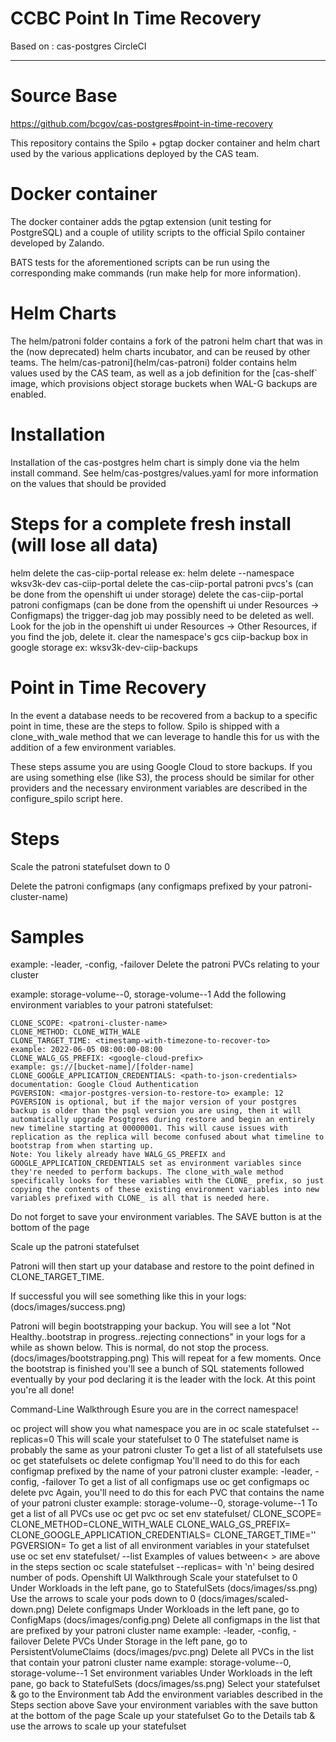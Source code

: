 # CCBC Point In Time Recovery
Based on : cas-postgres
CircleCI

---
# Source Base
https://github.com/bcgov/cas-postgres#point-in-time-recovery


This repository contains the Spilo + pgtap docker container and helm chart used by the various applications deployed by the CAS team.

# Docker container
The docker container adds the pgtap extension (unit testing for PostgreSQL) and a couple of utility scripts to the official Spilo container developed by Zalando.

BATS tests for the aforementioned scripts can be run using the corresponding make commands (run make help for more information).

# Helm Charts
The helm/patroni folder contains a fork of the patroni helm chart that was in the (now deprecated) helm charts incubator, and can be reused by other teams. The helm/cas-patroni](helm/cas-patroni) folder contains helm values used by the CAS team, as well as a job definition for the [cas-shelf` image, which provisions object storage buckets when WAL-G backups are enabled.

# Installation
Installation of the cas-postgres helm chart is simply done via the helm install command. See helm/cas-postgres/values.yaml for more information on the values that should be provided

# Steps for a complete fresh install (will lose all data)
helm delete the cas-ciip-portal release ex: helm delete --namespace wksv3k-dev cas-ciip-portal
delete the cas-ciip-portal patroni pvcs's (can be done from the openshift ui under storage)
delete the cas-ciip-portal patroni configmaps (can be done from the openshift ui under Resources -> Configmaps)
the trigger-dag job may possibly need to be deleted as well. Look for the job in the openshift ui under Resources -> Other Resources, if you find the job, delete it.
clear the namespace's gcs ciip-backup box in google storage ex: wksv3k-dev-ciip-backups

# Point in Time Recovery
In the event a database needs to be recovered from a backup to a specific point in time, these are the steps to follow. Spilo is shipped with a clone_with_wale method that we can leverage to handle this for us with the addition of a few environment variables.

These steps assume you are using Google Cloud to store backups. If you are using something else (like S3), the process should be similar for other providers and the necessary environment variables are described in the configure_spilo script here.

# Steps
Scale the patroni statefulset down to 0

Delete the patroni configmaps (any configmaps prefixed by your patroni-cluster-name)

# Samples
example: <patroni-cluster>-leader, <patroni-cluster>-config, <patroni-cluster>-failover
Delete the patroni PVCs relating to your cluster

example: storage-volume-<patroni-cluster>-0, storage-volume-<patroni>-1
Add the following environment variables to your patroni statefulset:

```
CLONE_SCOPE: <patroni-cluster-name>
CLONE_METHOD: CLONE_WITH_WALE
CLONE_TARGET_TIME: <timestamp-with-timezone-to-recover-to>
example: 2022-06-05 08:00:00-08:00
CLONE_WALG_GS_PREFIX: <google-cloud-prefix>
example: gs://[bucket-name]/[folder-name]
CLONE_GOOGLE_APPLICATION_CREDENTIALS: <path-to-json-credentials>
documentation: Google Cloud Authentication
PGVERSION: <major-postgres-version-to-restore-to> example: 12
PGVERSION is optional, but if the major version of your postgres backup is older than the psql version you are using, then it will automatically upgrade Posgtgres during restore and begin an entirely new timeline starting at 00000001. This will cause issues with replication as the replica will become confused about what timeline to bootstrap from when starting up.
Note: You likely already have WALG_GS_PREFIX and GOOGLE_APPLICATION_CREDENTIALS set as environment variables since they're needed to perform backups. The clone_with_wale method specifically looks for these variables with the CLONE_ prefix, so just copying the contents of these existing environment variables into new variables prefixed with CLONE_ is all that is needed here.
```

Do not forget to save your environment variables. The SAVE button is at the bottom of the page

Scale up the patroni statefulset

Patroni will then start up your database and restore to the point defined in CLONE_TARGET_TIME.

If successful you will see something like this in your logs: (docs/images/success.png)

Patroni will begin bootstrapping your backup. You will see a lot "Not Healthy..bootstrap in progress..rejecting connections" in your logs for a while as shown below. This is normal, do not stop the process. (docs/images/bootstrapping.png) This will repeat for a few moments. Once the bootstrap is finished you'll see a bunch of SQL statements followed eventually by your pod declaring it is the leader with the lock. At this point you're all done!

Command-Line Walkthrough
Esure you are in the correct namespace!

oc project will show you what namespace you are in
oc scale statefulset <statefulset-name> --replicas=0
This will scale your statefulset to 0
The statefulset name is probably the same as your patroni cluster
To get a list of all statefulsets use oc get statefulsets
oc delete configmap <configmap-name>
You'll need to do this for each configmap prefixed by the name of your patroni cluster
example: <patroni-cluster>-leader, <patroni-cluster>-config, <patroni-cluster>-failover
To get a list of all configmaps use oc get configmaps
oc delete pvc <pvc-name>
Again, you'll need to do this for each PVC that contains the name of your patroni cluster
example: storage-volume-<patroni-cluster>-0, storage-volume-<patroni>-1
To get a list of all PVCs use oc get pvc
oc set env statefulset/<statefulset-name> CLONE_SCOPE=<patroni-cluster-name> CLONE_METHOD=CLONE_WITH_WALE CLONE_WALG_GS_PREFIX=<google-cloud-prefix> CLONE_GOOGLE_APPLICATION_CREDENTIALS=<path-to-credentials> CLONE_TARGET_TIME='<target-restore-time-with-timezone>' PGVERSION=<major-postgres-version-to-restore-with>
To get a list of all environment variables in your statefulset use oc set env statefulset/<statefulset-name> --list
Examples of values between< > are above in the steps section
oc scale statefulset <statefulset-name> --replicas=<n> with 'n' being desired number of pods.
Openshift UI Walkthrough
Scale your statefulset to 0
Under Workloads in the left pane, go to StatefulSets (docs/images/ss.png)
Use the arrows to scale your pods down to 0 (docs/images/scaled-down.png)
Delete configmaps
Under Workloads in the left pane, go to ConfigMaps (docs/images/config.png)
Delete all configmaps in the list that are prefixed by your patroni cluster name
example: <patroni-cluster>-leader, <patroni-cluster>-config, <patroni-cluster>-failover
Delete PVCs
Under Storage in the left pane, go to PersistentVolumeClaims (docs/images/pvc.png)
Delete all PVCs in the list that contain your patroni cluster name
example: storage-volume-<patroni-cluster>-0, storage-volume-<patroni>-1
Set environment variables
Under Workloads in the left pane, go back to StatefulSets (docs/images/ss.png)
Select your statefulset & go to the Environment tab
Add the environment variables described in the Steps section above
Save your environment variables with the save button at the bottom of the page
Scale up your statefulset
Go to the Details tab & use the arrows to scale up your statefulset